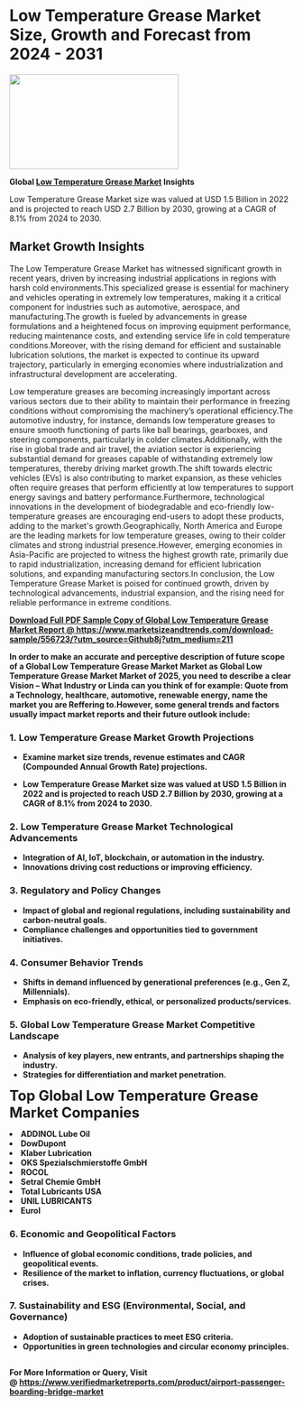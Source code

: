 <H1>Low Temperature Grease Market Size, Growth and Forecast from 2024 - 2031</H1><img class="aligncenter size-medium wp-image-584254" src="https://thirdeyenews.in/wp-content/uploads/2024/09/Global-Market-Research-300x168.jpeg" alt="" width="300" height="168" /><p><strong>Global&nbsp;<a href="https://www.marketsizeandtrends.com/download-sample/556723/?utm_source=Github8j?utm_medium=211">Low Temperature Grease Market</a> Insights</strong></p><p>Low Temperature Grease Market size was valued at USD 1.5 Billion in 2022 and is projected to reach USD 2.7 Billion by 2030, growing at a CAGR of 8.1% from 2024 to 2030.</p><p><h2>Market Growth Insights</h2> <p>The Low Temperature Grease Market has witnessed significant growth in recent years, driven by increasing industrial applications in regions with harsh cold environments.This specialized grease is essential for machinery and vehicles operating in extremely low temperatures, making it a critical component for industries such as automotive, aerospace, and manufacturing.The growth is fueled by advancements in grease formulations and a heightened focus on improving equipment performance, reducing maintenance costs, and extending service life in cold temperature conditions.Moreover, with the rising demand for efficient and sustainable lubrication solutions, the market is expected to continue its upward trajectory, particularly in emerging economies where industrialization and infrastructural development are accelerating.</p> <p><strong><a href="#"></a></strong></p> <p>Low temperature greases are becoming increasingly important across various sectors due to their ability to maintain their performance in freezing conditions without compromising the machinery’s operational efficiency.The automotive industry, for instance, demands low temperature greases to ensure smooth functioning of parts like ball bearings, gearboxes, and steering components, particularly in colder climates.Additionally, with the rise in global trade and air travel, the aviation sector is experiencing substantial demand for greases capable of withstanding extremely low temperatures, thereby driving market growth.The shift towards electric vehicles (EVs) is also contributing to market expansion, as these vehicles often require greases that perform efficiently at low temperatures to support energy savings and battery performance.Furthermore, technological innovations in the development of biodegradable and eco-friendly low-temperature greases are encouraging end-users to adopt these products, adding to the market's growth.Geographically, North America and Europe are the leading markets for low temperature greases, owing to their colder climates and strong industrial presence.However, emerging economies in Asia-Pacific are projected to witness the highest growth rate, primarily due to rapid industrialization, increasing demand for efficient lubrication solutions, and expanding manufacturing sectors.In conclusion, the Low Temperature Grease Market is poised for continued growth, driven by technological advancements, industrial expansion, and the rising need for reliable performance in extreme conditions.</p> <p><strong><a href="#"></p><p><span class=""><strong>Download Full PDF Sample Copy of Global Low Temperature Grease Market Report</strong> @ <a href="https://www.marketsizeandtrends.com/download-sample/556723/?utm_source=Github8j?utm_medium=211" target="_blank">https://www.marketsizeandtrends.com/download-sample/556723/?utm_source=Github8j?utm_medium=211</a></span></p><p>In order to make an accurate and perceptive description of future scope of a Global&nbsp;Low Temperature Grease Market Market as Global&nbsp;Low Temperature Grease Market Market of 2025, you need to describe a clear Vision &ndash; What Industry or Linda can you think of for example: Quote from a Technology, healthcare, automotive, renewable energy, name the market you are Reffering to.However, some general trends and factors usually impact market reports and their future outlook include:</p><h3>1.&nbsp;<strong>Low Temperature Grease Market Growth Projections</strong></h3><ul><li>Examine market size trends, revenue estimates and CAGR (Compounded Annual Growth Rate) projections.</li><li><p>Low Temperature Grease Market size was valued at USD 1.5 Billion in 2022 and is projected to reach USD 2.7 Billion by 2030, growing at a CAGR of 8.1% from 2024 to 2030.</p></li></ul><h3>2.&nbsp;<strong>Low Temperature Grease Market Technological Advancements</strong></h3><ul><li>Integration of AI, IoT, blockchain, or automation in the industry.</li><li>Innovations driving cost reductions or improving efficiency.</li></ul><h3>3.&nbsp;<strong>Regulatory and Policy Changes</strong></h3><ul><li>Impact of global and regional regulations, including sustainability and carbon-neutral goals.</li><li>Compliance challenges and opportunities tied to government initiatives.</li></ul><h3>4.&nbsp;<strong>Consumer Behavior Trends</strong></h3><ul><li>Shifts in demand influenced by generational preferences (e.g., Gen Z, Millennials).</li><li>Emphasis on eco-friendly, ethical, or personalized products/services.</li></ul><h3>5.&nbsp;<strong>Global Low Temperature Grease Market Competitive Landscape</strong></h3><ul><li>Analysis of key players, new entrants, and partnerships shaping the industry.</li><li>Strategies for differentiation and market penetration.</li></ul><p data-pm-slice="1 1 []"><span style="color: inherit; font-family: inherit; font-size: 25px;">Top Global Low Temperature Grease Market Companies</span></p><div class="" data-test-id=""><p><li>ADDINOL Lube Oil</li><li> DowDupont</li><li> Klaber Lubrication</li><li> OKS Spezialschmierstoffe GmbH</li><li> ROCOL</li><li> Setral Chemie GmbH</li><li> Total Lubricants USA</li><li> UNIL LUBRICANTS</li><li> Eurol</li></p></div><h3>6.&nbsp;<strong>Economic and Geopolitical Factors</strong></h3><ul><li>Influence of global economic conditions, trade policies, and geopolitical events.</li><li>Resilience of the market to inflation, currency fluctuations, or global crises.</li></ul><h3>7.&nbsp;<strong>Sustainability and ESG (Environmental, Social, and Governance)</strong></h3><ul><li>Adoption of sustainable practices to meet ESG criteria.</li><li>Opportunities in green technologies and circular economy principles.</li></ul><h2><strong style="font-size: 14px;">For More Information or Query, Visit @&nbsp;</strong><a style="background-color: #ffffff; font-size: 14px;" href="https://www.marketsizeandtrends.com/report/low-temperature-grease-market/" target="_blank">https://www.verifiedmarketreports.com/product/airport-passenger-boarding-bridge-market</a></h2>
